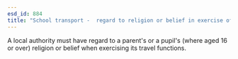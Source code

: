 ```yaml
---
esd_id: 884
title: "School transport -  regard to religion or belief in exercise of travel functions"
---
```


A local authority must have regard to a parent's or a pupil's (where aged 16 or over) religion or belief when exercising its travel functions.

